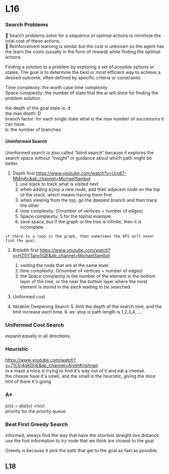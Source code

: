 # **L16**  
### **Search Problems**  
📗 Search problems solve for a sequence of optimal actions to minimize the total cost of these actions.  
📗 Reinforcement learning is similar but the cost is unknown so the agent has the learn the costs (usually in the form of reward) while finding the optimal actions.  
  
Finding a solution to a problem by exploring a set of possible options or states. The goal is to determine the best or most efficient way to achieve a desired outcome, often defined by specific criteria or constraints.  

Time complexity: the worth case time complexity  
Space complexity: the number of state that the ai will store for finding the problem solution.  
  
the depth of the goal state is: d  
the max depth: D  
branch factor: for each single state what is the max number of successors it can have.  
b: the number of branches.  




#### **Uninformed Search**  
Uninformed search is also called “blind search” because it explores the search space without “insight” or guidance about which path might be better.  


1. Depth first https://www.youtube.com/watch?v=Urx87-NMm6c&ab_channel=MichaelSambol
   1. use stack to track what is visited next
   2. when adding a pop a new node, add their adjacent node on the top of the stack, which means tracing them first. 
   3. when viewing from the top, go the deepest branch and then trace the other
   4. time complexity: O(number of vertices + number of edges)
   5. Space complexity: 5 for the tophat example. 
   6. save space, but if the graph or the tree is infinite, then it is incomplete. 
```angular2html
if there is a loop in the graph, then sometimes the DFS will never find the goal.  
```
2. Breadth first https://www.youtube.com/watch?v=HZ5YTanv5QE&ab_channel=MichaelSambol
   1. visiting the node that are at the same level. 
   2. time complexity: O(number of vertices + number of edges)  
   3. the Space complexity is the number of the element in the bottom layer of the tree, or the near the bottom layer where the 
most element is stored in the steck waiting to be searched.  

3. Uniformed cost
4. Iterative Deepening Search
   5. limit the depth of the search tree, and the limit increase each time. 
      6. ex: stop is path length is 1,2,3,4,.....

  
### Uniformed Cost Search  
expand equally in all directions,  

### **Heuristic**  
https://www.youtube.com/watch?v=71CEj4gKDnE&ab_channel=AnishKrishnan  
in a maze a mice is trying to find it's way out of it and eat a cheese.  
the cheese have it's smell, and the smell is the heuristic, giving the mice hint of there it's going  

### **A***
p(v) = dist(v) +h(v)  
priority for the priority queue   


### **Beat First Greedy Search**  
informed, always find the way that have the shortest straight line distance.  
use the hint information to try node that we think are closest to the goal  

Greedy is because it pick the path that get to the goal as fast as possible.  




## **L18**  









